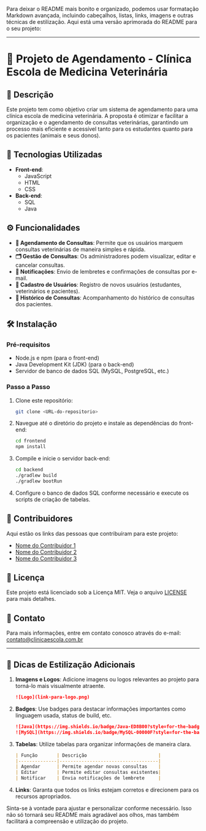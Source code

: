 Para deixar o README mais bonito e organizado, podemos usar formatação Markdown avançada, incluindo cabeçalhos, listas, links, imagens e outras técnicas de estilização. Aqui está uma versão aprimorada do README para o seu projeto:

---

# 📅 Projeto de Agendamento - Clínica Escola de Medicina Veterinária

## 🐾 Descrição

Este projeto tem como objetivo criar um sistema de agendamento para uma clínica escola de medicina veterinária. A proposta é otimizar e facilitar a organização e o agendamento de consultas veterinárias, garantindo um processo mais eficiente e acessível tanto para os estudantes quanto para os pacientes (animais e seus donos).

## 🚀 Tecnologias Utilizadas

- **Front-end**: 
  - JavaScript
  - HTML
  - CSS
- **Back-end**: 
  - SQL
  - Java

## ⚙️ Funcionalidades

- **📅 Agendamento de Consultas**: Permite que os usuários marquem consultas veterinárias de maneira simples e rápida.
- **🗂️ Gestão de Consultas**: Os administradores podem visualizar, editar e cancelar consultas.
- **🔔 Notificações**: Envio de lembretes e confirmações de consultas por e-mail.
- **📝 Cadastro de Usuários**: Registro de novos usuários (estudantes, veterinários e pacientes).
- **📜 Histórico de Consultas**: Acompanhamento do histórico de consultas dos pacientes.

## 🛠️ Instalação

### Pré-requisitos

- Node.js e npm (para o front-end)
- Java Development Kit (JDK) (para o back-end)
- Servidor de banco de dados SQL (MySQL, PostgreSQL, etc.)

### Passo a Passo

1. Clone este repositório:
   ```bash
   git clone <URL-do-repositorio>
   ```
2. Navegue até o diretório do projeto e instale as dependências do front-end:
   ```bash
   cd frontend
   npm install
   ```
3. Compile e inicie o servidor back-end:
   ```bash
   cd backend
   ./gradlew build
   ./gradlew bootRun
   ```
4. Configure o banco de dados SQL conforme necessário e execute os scripts de criação de tabelas.

## 👥 Contribuidores

Aqui estão os links das pessoas que contribuíram para este projeto:

- [Nome do Contribuidor 1](link)
- [Nome do Contribuidor 2](link)
- [Nome do Contribuidor 3](link)

## 📄 Licença

Este projeto está licenciado sob a Licença MIT. Veja o arquivo [LICENSE](LICENSE) para mais detalhes.

## 📧 Contato

Para mais informações, entre em contato conosco através do e-mail: contato@clinicaescola.com.br

---

## 🎨 Dicas de Estilização Adicionais

1. **Imagens e Logos**: Adicione imagens ou logos relevantes ao projeto para torná-lo mais visualmente atraente.
   ```markdown
   ![Logo](link-para-logo.png)
   ```

2. **Badges**: Use badges para destacar informações importantes como linguagem usada, status de build, etc.
   ```markdown
   ![Java](https://img.shields.io/badge/Java-ED8B00?style=for-the-badge&logo=java&logoColor=white)
   ![MySQL](https://img.shields.io/badge/MySQL-00000F?style=for-the-badge&logo=mysql&logoColor=white)
   ```

3. **Tabelas**: Utilize tabelas para organizar informações de maneira clara.
   ```markdown
   | Função       | Descrição                          |
   |--------------|------------------------------------|
   | Agendar      | Permite agendar novas consultas    |
   | Editar       | Permite editar consultas existentes|
   | Notificar    | Envia notificações de lembrete     |
   ```

4. **Links**: Garanta que todos os links estejam corretos e direcionem para os recursos apropriados.

Sinta-se à vontade para ajustar e personalizar conforme necessário. Isso não só tornará seu README mais agradável aos olhos, mas também facilitará a compreensão e utilização do projeto.
